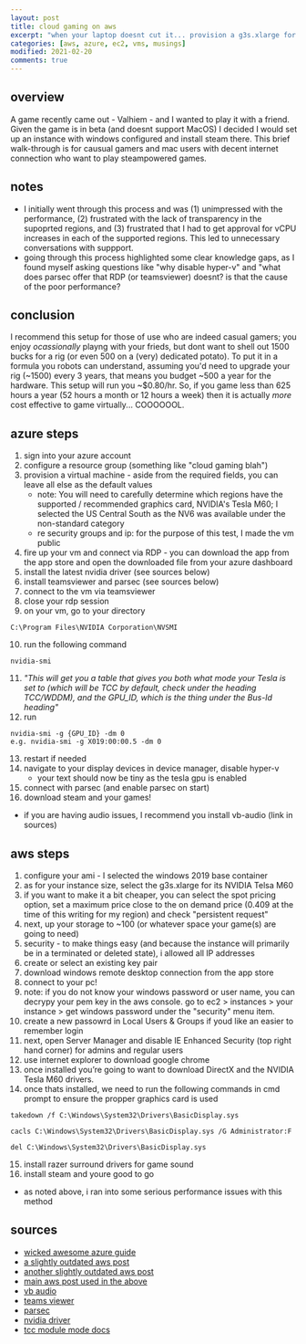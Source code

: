 ```yaml
---
layout: post
title: cloud gaming on aws
excerpt: "when your laptop doesnt cut it... provision a g3s.xlarge for its NVIDIA Telsa M60 of course"
categories: [aws, azure, ec2, vms, musings]
modified: 2021-02-20
comments: true
---
```


## overview
A game recently came out - Valhiem - and I wanted to play it with a friend. Given the game is in beta (and doesnt support MacOS) I decided I would set up an instance with windows configured and install steam there. This brief walk-through is for causual gamers and mac users with decent internet connection who want to play steampowered games. 

## notes
- I initially went through this process and was (1) unimpressed with the performance, (2) frustrated with the lack of transparency in the supoprted regions, and (3) frustrated that I had to get approval for vCPU increases in each of the supported regions. This led to unnecessary conversations with suppport.  
- going through this process highlighted some clear knowledge gaps, as I found myself asking questions like "why disable hyper-v" and "what does parsec offer that RDP (or teamsviewer) doesnt? is that the cause of the poor performance? 
## conclusion ##
 I recommend this setup for those of use who are indeed casual gamers; you enjoy *ocassionally* playng with your frieds, but dont want to shell out 1500 bucks for a rig (or even 500 on a (very) dedicated potato). To put it in a formula you robots can understand, assuming you'd need to upgrade your rig (~1500) every 3 years, that means you budget ~500 a year for the hardware. This setup will run you ~$0.80/hr. So, if you game less than 625 hours a year (52 hours a month or 12 hours a week) then it is actually *more* cost effective to game virtually... COOOOOOL.    

## azure steps
1. sign into your azure account 
2. configure a resource group (something like "cloud gaming blah")
3. provision a virtual machine - aside from the required fields, you can leave all else as the default values
    * note: You will need to carefully determine which regions have the supported / recommended graphics card, NVIDIA's Tesla M60; I selected the US Central South as the NV6 was available under the non-standard category
    * re security groups and ip: for the purpose of this test, I made the vm public 
4. fire up your vm and connect via RDP - you can download the app from the app store and open the downloaded file from your azure dashboard 
5. install the latest nvidia driver (see sources below)
6. install teamsviewer and parsec (see sources below)
7. connect to the vm via teamsviewer 
8. close your rdp session
9. on your vm, go to your directory 
```
C:\Program Files\NVIDIA Corporation\NVSMI
```
10. run the following command 
```
nvidia-smi
```
11. *"This will get you a table that gives you both what mode your Tesla is set to (which will be TCC by default, check under the heading TCC/WDDM), and the GPU_ID, which is the thing under the Bus-Id heading"*
12. run 
```
nvidia-smi -g {GPU_ID} -dm 0
e.g. nvidia-smi -g X019:00:00.5 -dm 0  
```
13. restart if needed
14. navigate to your display devices in device manager, disable hyper-v
    * your text should now be tiny as the tesla gpu is enabled 
15. connect with parsec (and enable parsec on start)
16. download steam and your games!
* if you are having audio issues, I recommend you install vb-audio (link in sources)


## aws steps 
1. configure your ami - I selected the windows 2019 base container  
2. as for your instance size, select the g3s.xlarge for its NVIDIA Telsa M60
3. if you want to make it a bit cheaper, you can select the spot pricing option, set a maximum price close to the on demand price (0.409 at the time of this writing for my region) and check "persistent request"
4. next, up your storage to ~100 (or whatever space your game(s) are going to need)
5. security - to make things easy (and because the instance will primarily be in a terminated or deleted state), i allowed all IP addresses 
6. create or select an existing key pair 
7. download windows remote desktop connection from the app store
8. connect to your pc!   
9. note: if you do not know your windows password or user name, you can decrypy your pem key in the aws console. go to ec2 > instances > your instance > get windows password under the "security" menu item.
10. create a new passowrd in Local Users & Groups if youd like an easier to remember login
11. next, open Server Manager and disable IE Enhanced Security (top right hand corner) for admins and regular users 
12. use internet explorer to download google chrome
13. once installed you’re going to want to download DirectX and the NVIDIA Tesla M60 drivers.
14. once thats installed, we need to run the following commands in cmd prompt to ensure the propper graphics card is used
```
takedown /f C:\Windows\System32\Drivers\BasicDisplay.sys
```
```
cacls C:\Windows\System32\Drivers\BasicDisplay.sys /G Administrator:F
```
```
del C:\Windows\System32\Drivers\BasicDisplay.sys
```

15. install razer surround drivers for game sound
16. install steam and youre good to go
* as noted above, i ran into some serious performance issues with this method

## sources 
* [wicked awesome azure guide](https://medium.com/azure-cloud/a-killer-guide-for-cloud-gaming-on-azure-march-2020-1aa56d13fba3)
* [a slightly outdated aws post](https://medium.com/@bmatcuk/gaming-on-amazon-s-ec2-83b178f47a34)
* [another slightly outdated aws post](https://lg.io/2015/07/05/revised-and-much-faster-run-your-own-highend-cloud-gaming-service-on-ec2.html)
* [main aws post used in the above](https://medium.com/tensoriot/cloud-gaming-on-amazon-web-services-4be806c0051b)
* [vb audio](https://vb-audio.com/Cable/)
* [teams viewer](https://www.teamviewer.com/en-us/)
* [parsec](https://parsec.app/)
* [nvidia driver](https://www.nvidia.com/Download/driverResults.aspx/158195/en-us)
* [tcc module mode docs](https://docs.nvidia.com/nsight-visual-studio-edition/reference/index.html#tesla-compute-cluster)